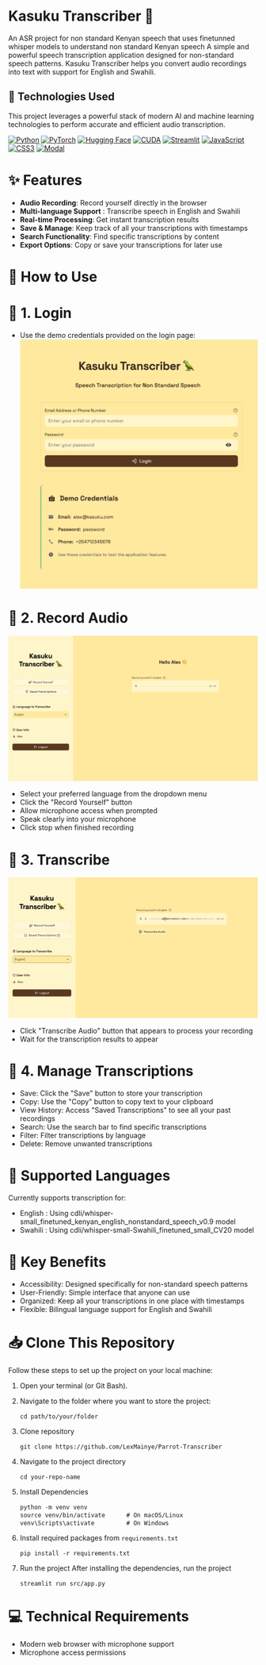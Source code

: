 # Kasuku Transcriber 🦜
An ASR project for non standard Kenyan speech that uses finetunned whisper models to understand non standard Kenyan speech 
A simple and powerful speech transcription application designed for non-standard speech patterns. Kasuku Transcriber helps you convert audio recordings into text with support for English and Swahili.

## 🚀 Technologies Used

This project leverages a powerful stack of modern AI and machine learning technologies to perform accurate and efficient audio transcription.

[![Python](https://img.shields.io/badge/Python-3776AB?style=for-the-badge&logo=python&logoColor=white)](https://www.python.org)
[![PyTorch](https://img.shields.io/badge/PyTorch-EE4C2C?style=for-the-badge&logo=pytorch&logoColor=white)](https://pytorch.org)
[![Hugging Face](https://img.shields.io/badge/Hugging_Face-FFD21E?style=for-the-badge&logo=huggingface&logoColor=black)](https://huggingface.co/transformers)
[![CUDA](https://img.shields.io/badge/CUDA-76B900?style=for-the-badge&logo=nvidia&logoColor=white)](https://developer.nvidia.com/cuda-zone)
[![Streamlit](https://img.shields.io/badge/Streamlit-FF4B4B?style=for-the-badge&logo=Streamlit&logoColor=white)](https://streamlit.io)
[![JavaScript](https://img.shields.io/badge/JavaScript-F7DF1E?style=for-the-badge&logo=javascript&logoColor=black)](https://developer.mozilla.org/en-US/docs/Web/JavaScript)
[![CSS3](https://img.shields.io/badge/CSS3-1572B6?style=for-the-badge&logo=css3&logoColor=white)](https://developer.mozilla.org/en-US/docs/Web/CSS)
[![Modal](https://img.shields.io/badge/Modal-22C55E?style=for-the-badge&logo=modal&logoColor=white)](https://modal.com)

# ✨ Features

* **Audio Recording**: Record yourself directly in the browser
* **Multi-language Support** : Transcribe speech in English and Swahili
* **Real-time Processing**: Get instant transcription results
* **Save & Manage**: Keep track of all your transcriptions with timestamps
* **Search Functionality**: Find specific transcriptions by content
* **Export Options**: Copy or save your transcriptions for later use

# 🚀 How to Use
# 🔐 1. Login

- Use the demo credentials provided on the login page:
![App Screenshot](https://github.com/LexMainye/Kasuku-Transcriber/blob/a6b4368b8a47c62d70474efe74258fd5e8f20378/Screenshots/Screen%20Shot%202025-09-24%20at%202.09.29%20PM.png)



# 🎤 2. Record Audio

![App Screenshot](https://github.com/LexMainye/Kasuku-Transcriber/blob/a6b4368b8a47c62d70474efe74258fd5e8f20378/Screenshots/Screen%20Shot%202025-09-24%20at%202.10.28%20PM.png)

* Select your preferred language from the dropdown menu
* Click the "Record Yourself" button
* Allow microphone access when prompted
* Speak clearly into your microphone
* Click stop when finished recording

# 📝 3. Transcribe

![App Screenshot](https://github.com/LexMainye/Kasuku-Transcriber/blob/a6b4368b8a47c62d70474efe74258fd5e8f20378/Screenshots/Screen%20Shot%202025-09-24%20at%202.12.31%20PM.png)

* Click "Transcribe Audio" button that appears to process your recording
* Wait for the transcription results to appear

# 💾 4. Manage Transcriptions

* Save: Click the "Save" button to store your transcription
* Copy: Use the "Copy" button to copy text to your clipboard
* View History: Access "Saved Transcriptions" to see all your past recordings
* Search: Use the search bar to find specific transcriptions
* Filter: Filter transcriptions by language
* Delete: Remove unwanted transcriptions

# 💬 Supported Languages 
Currently supports transcription for:

* English : Using cdli/whisper-small_finetuned_kenyan_english_nonstandard_speech_v0.9 model
* Swahili : Using cdli/whisper-small-Swahili_finetuned_small_CV20 model

# 🎯 Key Benefits

* Accessibility: Designed specifically for non-standard speech patterns
* User-Friendly: Simple interface that anyone can use
* Organized: Keep all your transcriptions in one place with timestamps
* Flexible: Bilingual language support for English and Swahili





# 📥 Clone This Repository

Follow these steps to set up the project on your local machine:

1. Open your terminal (or Git Bash).
   
2. Navigate to the folder where you want to store the project:
   ```
   cd path/to/your/folder
   ```

3. Clone repository
   ```
   git clone https://github.com/LexMainye/Parrot-Transcriber
    ```
   
4.  Navigate to the project directory

    ```
    cd your-repo-name
    ```

5.  Install Dependencies

    ```
    python -m venv venv
    source venv/bin/activate      # On macOS/Linux
    venv\Scripts\activate         # On Windows
    ```
6. Install required packages from `requirements.txt`

   ```
   pip install -r requirements.txt
   ```

7. Run the project
   After installing the dependencies, run the project
   
   ```
   streamlit run src/app.py
   ```

# 💻 Technical Requirements

* Modern web browser with microphone support
* Microphone access permissions


